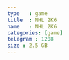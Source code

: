 ```yaml
---
type   : game
title  : NHL 2K6
name   : NHL 2K6
categories: [game]
telegram : 1208
size : 2.5 GB
---
```



